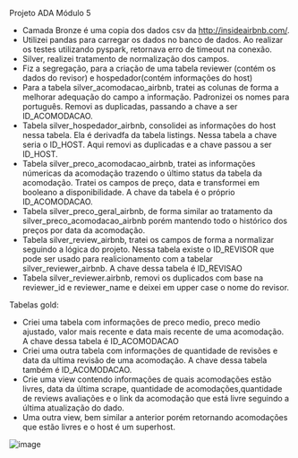 Projeto ADA Módulo 5

- Camada Bronze é uma copia dos dados csv da http://insideairbnb.com/.
- Utilizei pandas para carregar os dados no banco de dados. Ao realizar os testes utilizando pyspark, retornava erro de timeout na conexão.
- Silver, realizei tratamento de normalização dos campos.
- Fiz a segregação, para a criação de uma tabela reviewer (contém os dados do revisor) e hospedador(contém informações do host)
- Para a tabela silver_acomodacao_airbnb, tratei as colunas de forma a melhorar adequação do campo a informação. Padronizei os nomes para português. Removi as duplicadas, passando a chave a ser ID_ACOMODACAO.
- Tabela silver_hospedador_airbnb, consolidei as informações do host nessa tabela. Ela é derivadfa da tabela listings. Nessa tabela a chave seria o ID_HOST. Aqui removi as duplicadas e a chave passou a ser ID_HOST.
- Tabela silver_preco_acomodacao_airbnb, tratei as informações númericas da acomodação trazendo o último status da tabela da acomodação. Tratei os campos de preço, data e transformei em booleano a disponibilidade. A chave da tabela é o próprio ID_ACOMODACAO.
- Tabela silver_preco_geral_airbnb, de forma similar ao tratamento da silver_preco_acomodacao_airbnb porém mantendo todo o histórico dos preços por data da acomodação.
- Tabela silver_review_airbnb, tratei os campos de forma a normalizar seguindo a lógica do projeto. Nessa tabela existe o ID_REVISOR que pode ser usado para realicionamento com a tabelar silver_reviewer_airbnb. A chave dessa tabela é ID_REVISAO
- Tabela silver_reviewer.airbnb, removi os duplicados com base na reviewer_id e reviewer_name e deixei em upper case o nome do revisor.

Tabelas gold:
- Criei uma tabela com informações de preco medio, preco medio ajustado, valor mais recente e data mais recente de uma acomodação. A chave dessa tabela é ID_ACOMODACAO
- Criei uma outra tabela com informações de quantidade de revisões e data da ultima revisão de uma acomodação. A chave dessa tabela também é ID_ACOMODACAO.
- Crie uma view contendo informações de quais acomodações estão livres, data da última scrape, quantidade de acomodações,quantidade de reviews avaliações e o link da acomodação que está livre seguindo a última atualização do dado.
- Uma outra view, bem similar a anterior porém retornando acomodações que estão livres e o host é um superhost.

![image](https://github.com/CarlosCaastro/ADA-05/assets/110546779/9bf7fde8-c2f9-4b68-bcf2-f11ca949cbf8)
